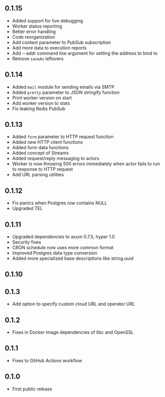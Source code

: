 ## 0.1.15
* Added support for live debugging  
* Worker status reporting
* Better error handling
* Code reorganization
* Add context parameter to PubSub subscription
* Add more data to execution reports
* Add --addr command line argument for setting the address to bind to
* Remove `saveAs` leftovers

## 0.1.14
* Added `mail` module for sending emails via SMTP
* Added `pretty` parameter to JSON stringify function
* Print worker version on start
* Add worker version to stats
* Fix leaking Redis PubSub

## 0.1.13
* Added `form` parameter to HTTP request function
* Added new HTTP client functions
* Added form data functions
* Added concept of Streams
* Added request/reply messaging to actors
* Worker is now throwing 500 errors immediately when actor fails to run to response to HTTP request
* Add URL parsing utilities

## 0.1.12
* Fix panics when Postgres row contains NULL
* Upgraded TEL

## 0.1.11
* Upgraded dependencies to axum 0.7.5, hyper 1.0
* Security fixes
* CRON schedule now uses more common format
* Improved Postgres data type conversion
* Added more specialized base descriptions like string.uuid

## 0.1.10

## 0.1.3
* Add option to specify custom cloud URL and operator URL

## 0.1.2
* Fixes in Docker image dependencies of libc and OpenSSL

## 0.1.1
* Fixes to GitHub Actions workflow

## 0.1.0
* First public release